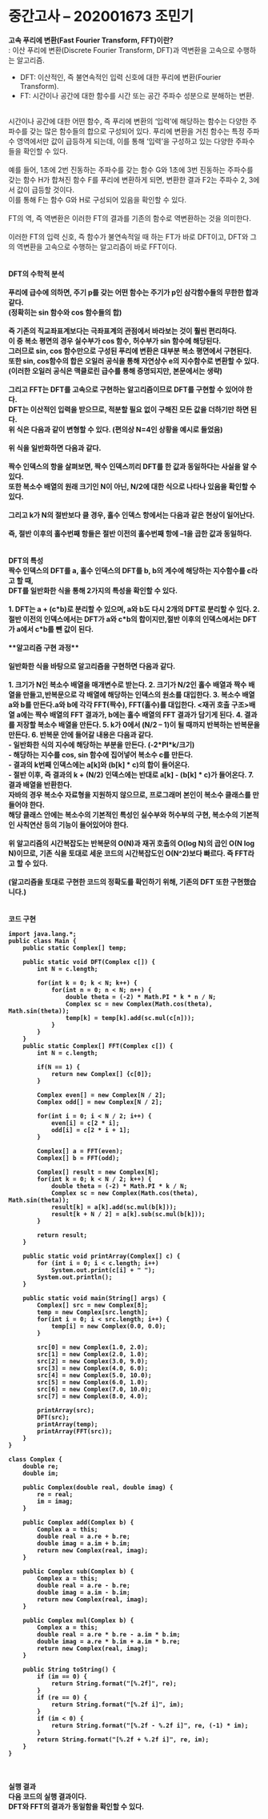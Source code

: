 중간고사 – 202001673 조민기
=============

**고속 푸리에 변환(Fast Fourier Transform, FFT)이란?**  
: 이산 푸리에 변환(Discrete Fourier Transform, DFT)과 역변환을 고속으로 수행하는 알고리즘.<br/>
* DFT: 이산적인, 즉 불연속적인 입력 신호에 대한 푸리에 변환(Fourier Transform).<br/>
* FT: 시간이나 공간에 대한 함수를 시간 또는 공간 주파수 성분으로 분해하는 변환.<br/>
<br/>
시간이나 공간에 대한 어떤 함수, 즉 푸리에 변환의 ‘입력’에 해당하는 함수는 다양한 주파수를 갖는 많은 함수들의 합으로 구성되어 있다. 푸리에 변환을 거친 함수는 특정 주파수 영역에서만 값이 급등하게 되는데, 이를 통해 ‘입력’을 구성하고 있는 다양한 주파수들을 확인할 수 있다.<br/>
<br/>
예를 들어, 1초에 2번 진동하는 주파수를 갖는 함수 G와 1초에 3번 진동하는 주파수를 갖는 함수 H가 합쳐진 함수 F를 푸리에 변환하게 되면, 변환한 결과 F2는 주파수 2, 3에서 값이 급등할 것이다.<br/>
이를 통해 F는 함수 G와 H로 구성되어 있음을 확인할 수 있다.<br/>
<br/>
FT의 역, 즉 역변환은 이러한 FT의 결과를 기존의 함수로 역변환하는 것을 의미한다.<br/>
<br/>
이러한 FT의 입력 신호, 즉 함수가 불연속적일 때 하는 FT가 바로 DFT이고, DFT와 그의 역변환을 고속으로 수행하는 알고리즘이 바로 FFT이다.<br/>
<br/>
<br/>
<b>DFT의 수학적 분석<b><br/>
<br/>
푸리에 급수에 의하면, 주기 p를 갖는 어떤 함수는 주기가 p인 삼각함수들의 무한한 합과 같다.<br/>
(정확히는 sin 함수와 cos 함수들의 합)<br/>
<br/>
즉 기존의 직교좌표계보다는 극좌표계의 관점에서 바라보는 것이 훨씬 편리하다.<br/>
이 중 복소 평면의 경우 실수부가 cos 함수, 허수부가 sin 함수에 해당된다.<br/>
그러므로 sin, cos 함수만으로 구성된 푸리에 변환은 대부분 복소 평면에서 구현된다.<br/>
또한 sin, cos함수의 합은 오일러 공식을 통해 자연상수 e의 지수함수로 변환할 수 있다.<br/>
(이러한 오일러 공식은 맥클로린 급수를 통해 증명되지만, 본문에서는 생략)<br/>
<br/>
그리고 FFT는 DFT를 고속으로 구현하는 알고리즘이므로 DFT를 구현할 수 있어야 한다.<br/>
DFT는 이산적인 입력을 받으므로, 적분할 필요 없이 구해진 모든 값을 더하기만 하면 된다.<br/>
위 식은 다음과 같이 변형할 수 있다. (편의상 N=4인 상황을 예시로 들었음)<br/>
<br/>
위 식을 일반화하면 다음과 같다.<br/>
<br/>
짝수 인덱스의 항을 살펴보면, 짝수 인덱스끼리 DFT를 한 값과 동일하다는 사실을 알 수 있다.<br/>
또한 복소수 배열의 원래 크기인 N이 아닌, N/2에 대한 식으로 나타나 있음을 확인할 수 있다.<br/>
<br/>
그리고 k가 N의 절반보다 클 경우, 홀수 인덱스 항에서는 다음과 같은 현상이 일어난다.<br/>
<br/>
즉, 절반 이후의 홀수번째 항들은 절반 이전의 홀수번째 항에 –1을 곱한 값과 동일하다.<br/>
<br/>
<br/>
<b>DFT의 특성<b>
<br/>
짝수 인덱스의 DFT를 a, 홀수 인덱스의 DFT를 b, b의 계수에 해당하는 지수함수를 c라고 할 때,<br/>
DFT를 일반화한 식을 통해 2가지의 특성을 확인할 수 있다.<br/>
<br/>
1. DFT는 a + (c*b)로 분리할 수 있으며, a와 b도 다시 2개의 DFT로 분리할 수 있다.
2. 절반 이전의 인덱스에서는 DFT가 a와 c*b의 합이지만,절반 이후의 인덱스에서는 DFT가 a에서 c*b를 뺀 값이 된다.
<br/>
<br/>
**알고리즘 구현 과정**<br/>
<br/>
일반화한 식을 바탕으로 알고리즘을 구현하면  다음과 같다.<br/>
<br/>
1. 크기가 N인 복소수 배열을 매개변수로 받는다.
2. 크기가 N/2인 홀수 배열과 짝수 배열을 만들고,반복문으로 각 배열에 해당하는 인덱스의 원소를 대입한다.
3. 복소수 배열 a와 b를 만든다.a와 b에 각각 FFT(짝수), FFT(홀수)를 대입한다. <재귀 호출 구조>배열 a에는 짝수 배열의 FFT 결과가, b에는 홀수 배열의 FFT 결과가 담기게 된다.
4. 결과를 저장할 복소수 배열을 만든다.
5. k가 0에서 (N/2 – 1)이 될 때까지 반복하는 반복문을 만든다.
6. 반복문 안에 들어갈 내용은 다음과 같다.<br/>- 일반화한 식의 지수에 해당하는 부분을 만든다. (-2*PI*k/크기)<br/>- 해당하는 지수를 cos, sin 함수에 집어넣어 복소수 c를 만든다.<br/>- 결과의 k번째 인덱스에는 a[k]와 (b[k] * c)의 합이 들어온다.<br/>- 절반 이후, 즉 결과의 k + (N/2) 인덱스에는 반대로 a[k] - (b[k] * c)가 들어온다.
7. 결과 배열을 반환한다.
<br/>
자바의 경우 복소수 자료형을 지원하지 않으므로, 프로그래머 본인이 복소수 클래스를 만들어야 한다.<br/>
해당 클래스 안에는 복소수의 기본적인 특성인 실수부와 허수부의 구현, 복소수의 기본적인 사칙연산 등의 기능이 들어있어야 한다.<br/>
<br/>
위 알고리즘의 시간복잡도는 반복문의 O(N)과 재귀 호출의 O(log N)의 곱인 O(N log N)이므로, 기존 식을 토대로 세운 코드의 시간복잡도인 O(N^2)보다 빠르다. 즉 FFT라고 할 수 있다.<br/>
<br/>
(알고리즘을 토대로 구현한 코드의 정확도를 확인하기 위해, 기존의 DFT 또한 구현했습니다.)<br/>
<br/>
<br/>
<b>코드 구현<b>
<br/>

    import java.lang.*;
    public class Main {
        public static Complex[] temp;
        
        public static void DFT(Complex c[]) {
            int N = c.length;
    
            for(int k = 0; k < N; k++) {
                for(int n = 0; n < N; n++) {
                    double theta = (-2) * Math.PI * k * n / N;
                    Complex sc = new Complex(Math.cos(theta), Math.sin(theta));
                    temp[k] = temp[k].add(sc.mul(c[n]));
                }
            }
        }
        public static Complex[] FFT(Complex c[]) {
            int N = c.length;
            
            if(N == 1) {
                return new Complex[] {c[0]};
            }
            
            Complex even[] = new Complex[N / 2];
            Complex odd[] = new Complex[N / 2];
            
            for(int i = 0; i < N / 2; i++) {
                even[i] = c[2 * i];
                odd[i] = c[2 * i + 1];
            }
            
            Complex[] a = FFT(even);
            Complex[] b = FFT(odd);
            
            Complex[] result = new Complex[N];
            for(int k = 0; k < N / 2; k++) {
                double theta = (-2) * Math.PI * k / N;
                Complex sc = new Complex(Math.cos(theta), Math.sin(theta));
                result[k] = a[k].add(sc.mul(b[k]));
                result[k + N / 2] = a[k].sub(sc.mul(b[k]));
            }
            
            return result;
        }
        
        public static void printArray(Complex[] c) {
            for (int i = 0; i < c.length; i++)
                System.out.print(c[i] + " ");
            System.out.println();
        }
        
        public static void main(String[] args) {
            Complex[] src = new Complex[8];
            temp = new Complex[src.length];
            for(int i = 0; i < src.length; i++) {
                temp[i] = new Complex(0.0, 0.0);
            }
            
            src[0] = new Complex(1.0, 2.0);
            src[1] = new Complex(2.0, 1.0);
            src[2] = new Complex(3.0, 9.0);
            src[3] = new Complex(4.0, 6.0);
            src[4] = new Complex(5.0, 10.0);
            src[5] = new Complex(6.0, 1.0);
            src[6] = new Complex(7.0, 10.0);
            src[7] = new Complex(8.0, 4.0);
            
            printArray(src);
            DFT(src);
            printArray(temp);
            printArray(FFT(src));
        }
    }
    
    class Complex {
        double re;
        double im;
        
        public Complex(double real, double imag) {
            re = real;
            im = imag;
        }
        
        public Complex add(Complex b) {
            Complex a = this;
            double real = a.re + b.re;
            double imag = a.im + b.im;
            return new Complex(real, imag);
        }
        
        public Complex sub(Complex b) {
            Complex a = this;
            double real = a.re - b.re;
            double imag = a.im - b.im;
            return new Complex(real, imag);
        }
        
        public Complex mul(Complex b) {
            Complex a = this;
            double real = a.re * b.re - a.im * b.im;
            double imag = a.re * b.im + a.im * b.re;
            return new Complex(real, imag);
        }
    
        public String toString() {
            if (im == 0) {
                return String.format("[%.2f]", re);
            }
            if (re == 0) {
                return String.format("[%.2f i]", im);
            }
            if (im < 0) {
                return String.format("[%.2f - %.2f i]", re, (-1) * im);
            }
            return String.format("[%.2f + %.2f i]", re, im);
        }
    }

<br/>
<br/>
<b>실행 결과<b>
<br/>
다음 코드의 실행 결과이다.<br/>
DFT와 FFT의 결과가 동일함을 확인할 수 있다.<br/>
